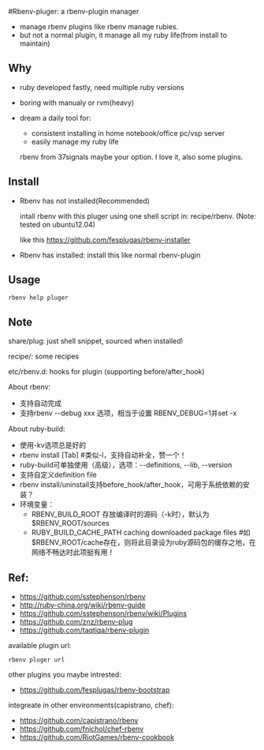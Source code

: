 #Rbenv-pluger: a rbenv-plugin manager

* manage rbenv plugins like rbenv manage rubies.
* but not a normal plugin, it manage all my ruby life(from install to maintain) 

## Why

* ruby developed fastly, need multiple ruby versions
* boring with manualy or rvm(heavy)
* dream a daily tool for: 
  * consistent installing in home notebook/office pc/vsp server
  * easily manage my ruby life

  rbenv from 37signals maybe your option. I love it, also some plugins.

## Install

* Rbenv has not installed(Recommended)

  intall rbenv with this pluger using one shell script in: recipe/rbenv. (Note: tested on ubuntu12.04)

  like this https://github.com/fesplugas/rbenv-installer

* Rbenv has installed: install this like normal rbenv-plugin

## Usage

  `rbenv help pluger`

## Note

  share/plug:  just shell snippet, sourced when installed!

  recipe/:     some recipes

  etc/rbenv.d: hooks for plugin (supporting before/after_hook)

About rbenv:

  * 支持自动完成
  * 支持rbenv --debug xxx 选项，相当于设置 RBENV_DEBUG=1并set -x

About ruby-build:

  * 使用-kv选项总是好的
  * rbenv install [Tab] #类似-l，支持自动补全，赞一个！
  * ruby-build可单独使用（高级），选项：--definitions, --lib, --version
  * 支持自定义definition file
  * rbenv install/uninstall支持before_hook/after_hook，可用于系统依赖的安装？
  * 环境变量：
    * RBENV_BUILD_ROOT 存放编译时的源码（-k时），默认为$RBENV_ROOT/sources
    * RUBY_BUILD_CACHE_PATH caching downloaded package files #如$RBENV_ROOT/cache存在，则将此目录设为ruby源码包的缓存之地，在网络不畅达时此项挺有用！

## Ref:

* https://github.com/sstephenson/rbenv
* http://ruby-china.org/wiki/rbenv-guide
* https://github.com/sstephenson/rbenv/wiki/Plugins
* https://github.com/znz/rbenv-plug
* https://github.com/taqtiqa/rbenv-plugin

available plugin url: 

  `rbenv pluger url`

other plugins you maybe intrested:

* https://github.com/fesplugas/rbenv-bootstrap

integreate in other environments(capistrano, chef): 

* https://github.com/capistrano/rbenv
* https://github.com/fnichol/chef-rbenv
* https://github.com/RiotGames/rbenv-cookbook
